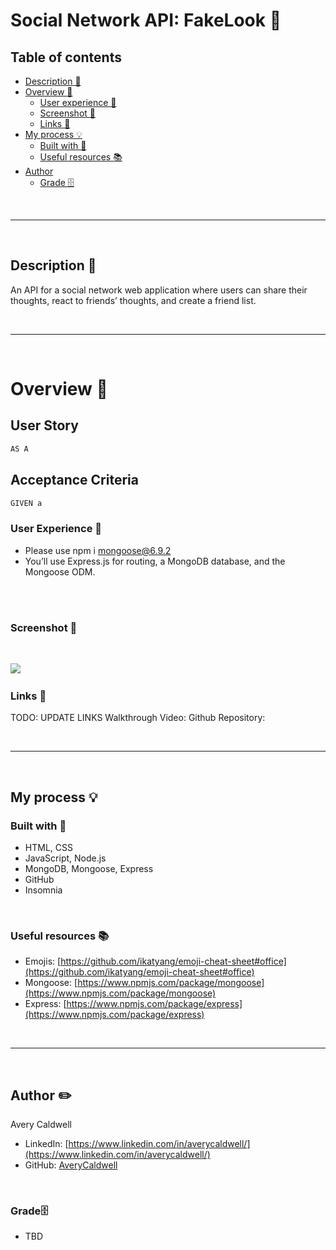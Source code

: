 # __Social Network API: FakeLook 👥__

## __Table of contents__

- [Description 📝](#description-📝)
- [Overview 📁](#overview-📁)
  - [User experience 👤](#user-experience-👤)
  - [Screenshot 📸](#screenshot-📸)
  - [Links 🔗](#links-🔗)
- [My process 💡](#my-process-💡)
  - [Built with 🔨](#built-with-🔨)
  - [Useful resources 📚](#useful-resources-📚)
- [Author](#author-✏️)
    - [Grade 🗄️](#grade-)

<br>
<hr>
<br>

## __Description 📝__

An API for a social network web application where users can share their thoughts, react to friends’ thoughts, and create a friend list.

<br>
<hr>
<br> 

# __Overview 📁__

## User Story

```md
AS A 
```

## Acceptance Criteria

```md
GIVEN a 
```

### __User Experience 👤__

- Please use npm i mongoose@6.9.2
- You’ll use Express.js for routing, a MongoDB database, and the Mongoose ODM.

<br>

<br>

### __Screenshot 📸__

​<br>

![](./public/images/Screenshot.png)
​
​<br>

### __Links 🔗__
TODO: UPDATE LINKS
Walkthrough Video: 
Github Repository: 

<br>
<hr>
<br>

##  __My process 💡__

###  Built with 🔨
- HTML, CSS
- JavaScript, Node.js
- MongoDB, Mongoose, Express
- GitHub
- Insomnia

<br>

###  __Useful resources 📚__

- Emojis: [https://github.com/ikatyang/emoji-cheat-sheet#office](https://github.com/ikatyang/emoji-cheat-sheet#office)
- Mongoose: [https://www.npmjs.com/package/mongoose](https://www.npmjs.com/package/mongoose)
- Express: [https://www.npmjs.com/package/express](https://www.npmjs.com/package/express)

<br>
<hr>
<br>


## __Author ✏️__
  Avery Caldwell
  - LinkedIn: [https://www.linkedin.com/in/averycaldwell/](https://www.linkedin.com/in/averycaldwell/)
  - GitHub: [AveryCaldwell](https://github.com/AveryCaldwell)


<br>


### __Grade🗄️__ 

- TBD